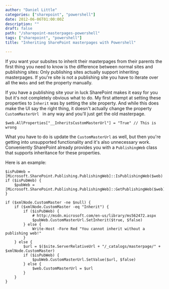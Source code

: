 ```yaml
---
author: "Daniel Little"
categories: ["sharepoint", "powershell"]
date: 2012-06-06T01:00:00Z
description: ""
draft: false
path: "/sharepoint-masterpages-powershell"
tags: ["sharepoint", "powershell"]
title: "Inheriting SharePoint masterpages with Powershell"

---
```


If you want your subsites to inherit their masterpages from their parents the first thing you need to know is the difference between normal sites and publishing sites: Only publishing sites actually support inheriting masterpages. If you're site is not a publishing site you have to iterate over all the `Webs` and set the property manually. 

If you have a publishing site your in luck SharePoint makes it easy for you but it's not completely obvious what to do. My first attempt at setting these properties to `Inherit` was by setting the site property. And while this does make the UI say the right thing, it doesn't actually change the property `CustomMasterUrl ` in any way and you'll just get the old masterpage.

    $web.AllProperties["__InheritsCustomMasterUrl"] = "True" // This is wrong

What you have to do is update the `CustomMasterUrl` as well, but then you're getting into unsupported functionality and it's also unnecessary work. Conveniently SharePoint already provides you with a `PublishingWeb` class that supports inheritance for these properties.

Here is an example:

	$isPubWeb = [Microsoft.SharePoint.Publishing.PublishingWeb]::IsPublishingWeb($web)
	if ($isPubWeb) {
		$pubWeb = [Microsoft.SharePoint.Publishing.PublishingWeb]::GetPublishingWeb($web)
	}
	
	if ($xmlNode.CustomMaster -ne $null) {
		if ($xmlNode.CustomMaster -eq "Inherit") {
			if ($isPubWeb) {
				# http://msdn.microsoft.com/en-us/library/ms562472.aspx
				$pubWeb.CustomMasterUrl.SetInherit($true, $false)
			} else {
				Write-Host -Fore Red "You cannot inherit without a publishing web!"
			}
		} else {
			$url = $($site.ServerRelativeUrl + "/_catalogs/masterpage/" + $xmlNode.CustomMaster)
			if ($isPubWeb) {
				$pubWeb.CustomMasterUrl.SetValue($url, $false)
			} else {
				$web.CustomMasterUrl = $url
			}				
		}
	}
